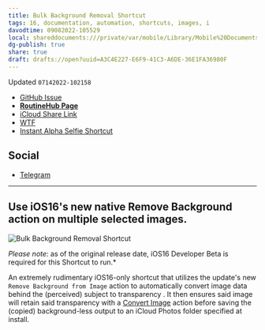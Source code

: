```yaml
---
title: Bulk Background Removal Shortcut
tags: 16, documentation, automation, shortcuts, images, i
davodtime: 09082022-105529
local: shareddocuments:///private/var/mobile/Library/Mobile%20Documents/iCloud~md~obsidian/Documents/OBSHIDDIAN/drafts/A3C4E227-E6F9-41C3-A6DE-36E1FA36980F.md
dg-publish: true
share: true
draft: drafts://open?uuid=A3C4E227-E6F9-41C3-A6DE-36E1FA36980F
---
```

Updated `07142022-102158`

- [GitHub Issue](https://github.com/extratone/i/issues/218)
- [**RoutineHub Page**](https://routinehub.co/shortcut/12553)
- [iCloud Share Link](https://www.icloud.com/shortcuts/5f6d667f3f8c4c738cfd1afd6ac15ad8)
- [WTF](https://davidblue.wtf/drafts/A3C4E227-E6F9-41C3-A6DE-36E1FA36980F.html)
- [Instant Alpha Selfie Shortcut](drafts://open?uuid=2661B2BE-4453-46C5-B431-4F013D0ACFCB)

## Social

- [Telegram](https://t.me/extratone/12210)

---

## Use iOS16's new native Remove Background action on multiple selected images.

![Bulk Background Removal Shortcut](https://i.snap.as/1FAqA3SU.png)

*Please note*: as of the original release date, iOS16 Developer Beta is required for this Shortcut to run.*

An extremely rudimentary iOS16-only shortcut that utilizes the update's new `Remove Background from Image` action to automatically convert image data behind the (perceived) subject to transparency . It then ensures said image will retain said transparency with a [Convert Image](https://www.matthewcassinelli.com/actions/convert-image/) action before saving the (copied) background-less output to an iCloud Photos folder specified at install.